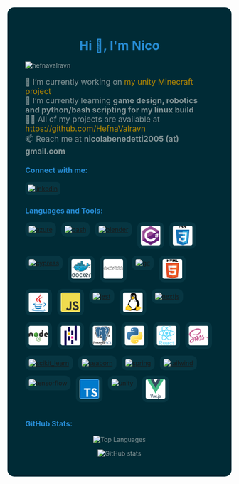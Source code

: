 <!-- Solarized Dark themed container -->
<div style="background-color: #002b36; color: #839496; padding: 30px 40px; border-radius: 15px; font-family: -apple-system, BlinkMacSystemFont, 'Segoe UI', Helvetica, Arial, sans-serif;">

<h1 align="center" style="color: #268bd2;">Hi 👋, I'm Nico</h1>

<p align="left" style="color: #93a1a1;">
  <img src="https://komarev.com/ghpvc/?username=hefnavalravn&label=Profile%20views&color=268bd2&style=flat" alt="hefnavalravn" />
</p>

<ul style="list-style-type: none; padding-left: 0; color: #839496; font-size: 1.1rem;">
  <li>🔭 I’m currently working on <a href="https://github.com/HefnaValravn/3Dunity-minecraft-project" style="color: #b58900; text-decoration: none;">my unity Minecraft project</a></li>
  <li>🌱 I’m currently learning <strong>game design, robotics and python/bash scripting for my linux build</strong></li>
  <li>👨‍💻 All of my projects are available at <a href="https://github.com/HefnaValravn" style="color: #b58900; text-decoration: none;">https://github.com/HefnaValravn</a></li>
  <li>📫 Reach me at <strong>nicolabenedetti2005 (at) gmail.com</strong></li>
</ul>

<h3 align="left" style="color: #268bd2;">Connect with me:</h3>
<p align="left" style="margin-bottom: 25px;">
  <a href="https://linkedin.com/in/nicolasbenedettigonzalez" target="_blank" rel="noreferrer" style="display:inline-block;">
    <img align="center" src="https://raw.githubusercontent.com/rahuldkjain/github-profile-readme-generator/master/src/images/icons/Social/linked-in-alt.svg" alt="linkedin" height="36" width="48" style="background: #073642; border-radius: 8px; padding: 6px;" />
  </a>
</p>

<h3 align="left" style="color: #268bd2;">Languages and Tools:</h3>
<p align="left" style="display: flex; flex-wrap: wrap; gap: 12px; margin-bottom: 35px;">
  <a href="https://azure.microsoft.com/en-in/" target="_blank" rel="noreferrer" style="display:inline-block;">
    <img src="https://www.vectorlogo.zone/logos/microsoft_azure/microsoft_azure-icon.svg" alt="azure" width="44" height="44" style="background: #073642; border-radius: 12px; padding: 8px;" />
  </a>
  <a href="https://www.gnu.org/software/bash/" target="_blank" rel="noreferrer" style="display:inline-block;">
    <img src="https://www.vectorlogo.zone/logos/gnu_bash/gnu_bash-icon.svg" alt="bash" width="44" height="44" style="background: #073642; border-radius: 12px; padding: 8px;" />
  </a>
  <a href="https://www.blender.org/" target="_blank" rel="noreferrer" style="display:inline-block;">
    <img src="https://download.blender.org/branding/community/blender_community_badge_white.svg" alt="blender" width="44" height="44" style="background: #073642; border-radius: 12px; padding: 8px;" />
  </a>
  <a href="https://www.w3schools.com/cs/" target="_blank" rel="noreferrer" style="display:inline-block;">
    <img src="https://raw.githubusercontent.com/devicons/devicon/master/icons/csharp/csharp-original.svg" alt="csharp" width="44" height="44" style="background: #073642; border-radius: 12px; padding: 8px;" />
  </a>
  <a href="https://www.w3schools.com/css/" target="_blank" rel="noreferrer" style="display:inline-block;">
    <img src="https://raw.githubusercontent.com/devicons/devicon/master/icons/css3/css3-original-wordmark.svg" alt="css3" width="44" height="44" style="background: #073642; border-radius: 12px; padding: 8px;" />
  </a>
  <a href="https://www.cypress.io" target="_blank" rel="noreferrer" style="display:inline-block;">
    <img src="https://raw.githubusercontent.com/simple-icons/simple-icons/6e46ec1fc23b60c8fd0d2f2ff46db82e16dbd75f/icons/cypress.svg" alt="cypress" width="44" height="44" style="background: #073642; border-radius: 12px; padding: 8px;" />
  </a>
  <a href="https://www.docker.com/" target="_blank" rel="noreferrer" style="display:inline-block;">
    <img src="https://raw.githubusercontent.com/devicons/devicon/master/icons/docker/docker-original-wordmark.svg" alt="docker" width="44" height="44" style="background: #073642; border-radius: 12px; padding: 8px;" />
  </a>
  <a href="https://expressjs.com" target="_blank" rel="noreferrer" style="display:inline-block;">
    <img src="https://raw.githubusercontent.com/devicons/devicon/master/icons/express/express-original-wordmark.svg" alt="express" width="44" height="44" style="background: #073642; border-radius: 12px; padding: 8px;" />
  </a>
  <a href="https://git-scm.com/" target="_blank" rel="noreferrer" style="display:inline-block;">
    <img src="https://www.vectorlogo.zone/logos/git-scm/git-scm-icon.svg" alt="git" width="44" height="44" style="background: #073642; border-radius: 12px; padding: 8px;" />
  </a>
  <a href="https://www.w3.org/html/" target="_blank" rel="noreferrer" style="display:inline-block;">
    <img src="https://raw.githubusercontent.com/devicons/devicon/master/icons/html5/html5-original-wordmark.svg" alt="html5" width="44" height="44" style="background: #073642; border-radius: 12px; padding: 8px;" />
  </a>
  <a href="https://www.java.com" target="_blank" rel="noreferrer" style="display:inline-block;">
    <img src="https://raw.githubusercontent.com/devicons/devicon/master/icons/java/java-original.svg" alt="java" width="44" height="44" style="background: #073642; border-radius: 12px; padding: 8px;" />
  </a>
  <a href="https://developer.mozilla.org/en-US/docs/Web/JavaScript" target="_blank" rel="noreferrer" style="display:inline-block;">
    <img src="https://raw.githubusercontent.com/devicons/devicon/master/icons/javascript/javascript-original.svg" alt="javascript" width="44" height="44" style="background: #073642; border-radius: 12px; padding: 8px;" />
  </a>
  <a href="https://jestjs.io" target="_blank" rel="noreferrer" style="display:inline-block;">
    <img src="https://www.vectorlogo.zone/logos/jestjsio/jestjsio-icon.svg" alt="jest" width="44" height="44" style="background: #073642; border-radius: 12px; padding: 8px;" />
  </a>
  <a href="https://www.linux.org/" target="_blank" rel="noreferrer" style="display:inline-block;">
    <img src="https://raw.githubusercontent.com/devicons/devicon/master/icons/linux/linux-original.svg" alt="linux" width="44" height="44" style="background: #073642; border-radius: 12px; padding: 8px;" />
  </a>
  <a href="https://nextjs.org/" target="_blank" rel="noreferrer" style="display:inline-block;">
    <img src="https://cdn.worldvectorlogo.com/logos/nextjs-2.svg" alt="nextjs" width="44" height="44" style="background: #073642; border-radius: 12px; padding: 8px;" />
  </a>
  <a href="https://nodejs.org" target="_blank" rel="noreferrer" style="display:inline-block;">
    <img src="https://raw.githubusercontent.com/devicons/devicon/master/icons/nodejs/nodejs-original-wordmark.svg" alt="nodejs" width="44" height="44" style="background: #073642; border-radius: 12px; padding: 8px;" />
  </a>
  <a href="https://pandas.pydata.org/" target="_blank" rel="noreferrer" style="display:inline-block;">
    <img src="https://raw.githubusercontent.com/devicons/devicon/2ae2a900d2f041da66e950e4d48052658d850630/icons/pandas/pandas-original.svg" alt="pandas" width="44" height="44" style="background: #073642; border-radius: 12px; padding: 8px;" />
  </a>
  <a href="https://www.postgresql.org" target="_blank" rel="noreferrer" style="display:inline-block;">
    <img src="https://raw.githubusercontent.com/devicons/devicon/master/icons/postgresql/postgresql-original-wordmark.svg" alt="postgresql" width="44" height="44" style="background: #073642; border-radius: 12px; padding: 8px;" />
  </a>
  <a href="https://www.python.org" target="_blank" rel="noreferrer" style="display:inline-block;">
    <img src="https://raw.githubusercontent.com/devicons/devicon/master/icons/python/python-original.svg" alt="python" width="44" height="44" style="background: #073642; border-radius: 12px; padding: 8px;" />
  </a>
  <a href="https://reactjs.org/" target="_blank" rel="noreferrer" style="display:inline-block;">
    <img src="https://raw.githubusercontent.com/devicons/devicon/master/icons/react/react-original-wordmark.svg" alt="react" width="44" height="44" style="background: #073642; border-radius: 12px; padding: 8px;" />
  </a>
  <a href="https://sass-lang.com" target="_blank" rel="noreferrer" style="display:inline-block;">
    <img src="https://raw.githubusercontent.com/devicons/devicon/master/icons/sass/sass-original.svg" alt="sass" width="44" height="44" style="background: #073642; border-radius: 12px; padding: 8px;" />
  </a>
  <a href="https://scikit-learn.org/" target="_blank" rel="noreferrer" style="display:inline-block;">
    <img src="https://upload.wikimedia.org/wikipedia/commons/0/05/Scikit_learn_logo_small.svg" alt="scikit_learn" width="44" height="44" style="background: #073642; border-radius: 12px; padding: 8px;" />
  </a>
  <a href="https://seaborn.pydata.org/" target="_blank" rel="noreferrer" style="display:inline-block;">
    <img src="https://seaborn.pydata.org/_images/logo-mark-lightbg.svg" alt="seaborn" width="44" height="44" style="background: #073642; border-radius: 12px; padding: 8px;" />
  </a>
  <a href="https://spring.io/" target="_blank" rel="noreferrer" style="display:inline-block;">
    <img src="https://www.vectorlogo.zone/logos/springio/springio-icon.svg" alt="spring" width="44" height="44" style="background: #073642; border-radius: 12px; padding: 8px;" />
  </a>
  <a href="https://tailwindcss.com/" target="_blank" rel="noreferrer" style="display:inline-block;">
    <img src="https://www.vectorlogo.zone/logos/tailwindcss/tailwindcss-icon.svg" alt="tailwind" width="44" height="44" style="background: #073642; border-radius: 12px; padding: 8px;" />
  </a>
  <a href="https://www.tensorflow.org" target="_blank" rel="noreferrer" style="display:inline-block;">
    <img src="https://www.vectorlogo.zone/logos/tensorflow/tensorflow-icon.svg" alt="tensorflow" width="44" height="44" style="background: #073642; border-radius: 12px; padding: 8px;" />
  </a>
  <a href="https://www.typescriptlang.org/" target="_blank" rel="noreferrer" style="display:inline-block;">
    <img src="https://raw.githubusercontent.com/devicons/devicon/master/icons/typescript/typescript-original.svg" alt="typescript" width="44" height="44" style="background: #073642; border-radius: 12px; padding: 8px;" />
  </a>
  <a href="https://unity.com/" target="_blank" rel="noreferrer" style="display:inline-block;">
    <img src="https://cdn.worldvectorlogo.com/logos/unity-4.svg" alt="unity" width="44" height="44" style="background: #073642; border-radius: 12px; padding: 8px;" />
  </a>
  <a href="https://vuejs.org/" target="_blank" rel="noreferrer" style="display:inline-block;">
    <img src="https://raw.githubusercontent.com/devicons/devicon/master/icons/vuejs/vuejs-original-wordmark.svg" alt="vuejs" width="44" height="44" style="background: #073642; border-radius: 12px; padding: 8px;" />
  </a>
</p>

<h3 align="left" style="color: #268bd2;">GitHub Stats:</h3>

<p align="center">
  <img alt="Top Languages" src="https://github-readme-stats.vercel.app/api/top-langs/?username=hefnavalravn&layout=compact&theme=solarized-dark" />
</p>

<p align="center">
  <img alt="GitHub stats" src="https://github-readme-stats.vercel.app/api?username=hefnavalravn&show_icons=true&theme=solarized-dark&hide_border=true&count_private=true" />
</p>

</div>
